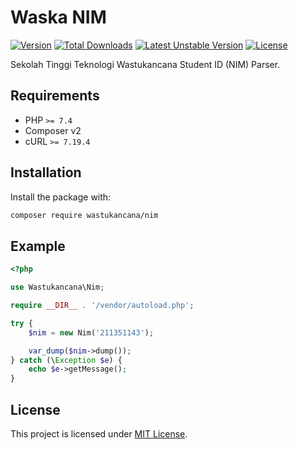# Waska NIM

[![Version](http://poser.pugx.org/wastukancana/nim/version)](https://packagist.org/packages/wastukancana/nim)
[![Total Downloads](http://poser.pugx.org/wastukancana/nim/downloads)](https://packagist.org/packages/wastukancana/nim)
[![Latest Unstable Version](http://poser.pugx.org/wastukancana/nim/v/unstable)](https://packagist.org/packages/wastukancana/nim)
[![License](http://poser.pugx.org/wastukancana/nim/license)](https://packagist.org/packages/wastukancana/nim)

Sekolah Tinggi Teknologi Wastukancana Student ID (NIM) Parser.

## Requirements

- PHP `>= 7.4`
- Composer v2
- cURL `>= 7.19.4`

## Installation

Install the package with:

```bash
composer require wastukancana/nim
```

## Example

```php
<?php

use Wastukancana\Nim;

require __DIR__ . '/vendor/autoload.php';

try {
    $nim = new Nim('211351143');

    var_dump($nim->dump());
} catch (\Exception $e) {
    echo $e->getMessage();
}
```

## License

This project is licensed under [MIT License](./LICENSE).
